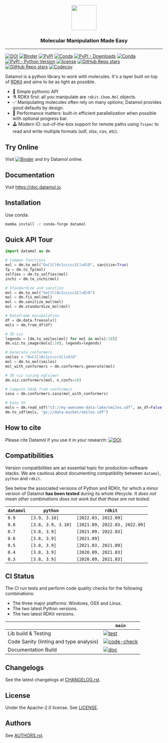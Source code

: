 <div align="center">
    <img src="docs/images/logo-title.png" height="80px">
    <h3>Molecular Manipulation Made Easy</h3>
</div>

---

[![DOI](https://zenodo.org/badge/341603042.svg)](https://zenodo.org/badge/latestdoi/341603042)
[![Binder](http://mybinder.org/badge_logo.svg)](https://mybinder.org/v2/gh/datamol-org/datamol/main?urlpath=lab/tree/docs/tutorials/The_Basics.ipynb)
[![PyPI](https://img.shields.io/pypi/v/datamol)](https://pypi.org/project/datamol/)
[![Conda](https://img.shields.io/conda/v/conda-forge/datamol?label=conda&color=success)](https://anaconda.org/conda-forge/datamol)
[![PyPI - Downloads](https://img.shields.io/pypi/dm/datamol)](https://pypi.org/project/datamol/)
[![Conda](https://img.shields.io/conda/dn/conda-forge/datamol)](https://anaconda.org/conda-forge/datamol)
[![PyPI - Python Version](https://img.shields.io/pypi/pyversions/datamol)](https://pypi.org/project/datamol/)
[![license](https://img.shields.io/badge/License-Apache%202.0-blue.svg)](https://github.com/datamol-org/datamol/blob/main/LICENSE)
[![GitHub Repo stars](https://img.shields.io/github/stars/datamol-org/datamol)](https://github.com/datamol-org/datamol/stargazers)
[![GitHub Repo stars](https://img.shields.io/github/forks/datamol-org/datamol)](https://github.com/datamol-org/datamol/network/members)
[![Codecov](https://codecov.io/gh/datamol-org/datamol/branch/main/graph/badge.svg?token=2ETG8SA7IG)](https://codecov.io/gh/datamol-org/datamol)

Datamol is a python library to work with molecules. It's a layer built on top of [RDKit](https://www.rdkit.org/) and aims to be as light as possible.

- 🐍 Simple pythonic API
- ⚗️ RDKit first: all you manipulate are `rdkit.Chem.Mol` objects.
- ✅ Manipulating molecules often rely on many options; Datamol provides good defaults by design.
- 🧠 Performance matters: built-in efficient parallelization when possible with optional progress bar.
- 🕹️ Modern IO: out-of-the-box support for remote paths using `fsspec` to read and write multiple formats (sdf, xlsx, csv, etc).

## Try Online

Visit [![Binder](http://mybinder.org/badge_logo.svg)](https://mybinder.org/v2/gh/datamol-org/datamol/main?urlpath=lab/tree/docs/tutorials/The_Basics.ipynb) and try Datamol online.

## Documentation

Visit https://doc.datamol.io.

## Installation

Use conda:

```bash
mamba install -c conda-forge datamol
```

## Quick API Tour

```python
import datamol as dm

# Common functions
mol = dm.to_mol("O=C(C)Oc1ccccc1C(=O)O", sanitize=True)
fp = dm.to_fp(mol)
selfies = dm.to_selfies(mol)
inchi = dm.to_inchi(mol)

# Standardize and sanitize
mol = dm.to_mol("O=C(C)Oc1ccccc1C(=O)O")
mol = dm.fix_mol(mol)
mol = dm.sanitize_mol(mol)
mol = dm.standardize_mol(mol)

# Dataframe manipulation
df = dm.data.freesolv()
mols = dm.from_df(df)

# 2D viz
legends = [dm.to_smiles(mol) for mol in mols[:10]]
dm.viz.to_image(mols[:10], legends=legends)

# Generate conformers
smiles = "O=C(C)Oc1ccccc1C(=O)O"
mol = dm.to_mol(smiles)
mol_with_conformers = dm.conformers.generate(mol)

# 3D viz (using nglview)
dm.viz.conformers(mol, n_confs=10)

# Compute SASA from conformers
sasa = dm.conformers.sasa(mol_with_conformers)

# Easy IO
mols = dm.read_sdf("s3://my-awesome-data-lake/smiles.sdf", as_df=False)
dm.to_sdf(mols, "gs://data-bucket/smiles.sdf")
```

## How to cite

Please cite Datamol if you use it in your research: [![DOI](https://zenodo.org/badge/341603042.svg)](https://zenodo.org/badge/latestdoi/341603042).

## Compatibilities

Version compatibilities are an essential topic for production-software stacks. We are cautious about documenting compatibility between `datamol`, `python` and `rdkit`.

See below the associated versions of Python and RDKit, for which a minor version of Datamol **has been tested** during its whole lifecycle. _It does not mean other combinations does not work but that those are not tested._

| `datamol` | `python`           | `rdkit`                       |
| --------- | ------------------ | ----------------------------- |
| `0.9`     | `[3.9, 3.10]`      | `[2022.03, 2022.09]`          |
| `0.8`     | `[3.8, 3.9, 3.10]` | `[2021.09, 2022.03, 2022.09]` |
| `0.7`     | `[3.8, 3.9]`       | `[2021.09, 2022.03]`          |
| `0.6`     | `[3.8, 3.9]`       | `[2021.09]`                   |
| `0.5`     | `[3.8, 3.9]`       | `[2021.03, 2021.09]`          |
| `0.4`     | `[3.8, 3.9]`       | `[2020.09, 2021.03]`          |
| `0.3`     | `[3.8, 3.9]`       | `[2020.09, 2021.03]`          |

## CI Status

The CI run tests and perform code quality checks for the following combinations:

- The three major platforms: Windows, OSX and Linux.
- The two latest Python versions.
- The two latest RDKit versions.

|                                         | `main`                                                                                                                                                                      |
| --------------------------------------- | --------------------------------------------------------------------------------------------------------------------------------------------------------------------------- |
| Lib build & Testing                     | [![test](https://github.com/datamol-org/datamol/actions/workflows/test.yml/badge.svg)](https://github.com/datamol-org/datamol/actions/workflows/test.yml)                   |
| Code Sanity (linting and type analysis) | [![code-check](https://github.com/datamol-org/datamol/actions/workflows/code-check.yml/badge.svg)](https://github.com/datamol-org/datamol/actions/workflows/code-check.yml) |
| Documentation Build                     | [![doc](https://github.com/datamol-org/datamol/actions/workflows/doc.yml/badge.svg)](https://github.com/datamol-org/datamol/actions/workflows/doc.yml)                      |

## Changelogs

See the latest changelogs at [CHANGELOG.rst](./CHANGELOG.rst).

## License

Under the Apache-2.0 license. See [LICENSE](LICENSE).

## Authors

See [AUTHORS.rst](./AUTHORS.rst).

